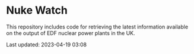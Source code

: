 # Nuke Watch

This repository includes code for retrieving the latest information available on the output of EDF nuclear power plants in the UK.

Last updated: 2023-04-19 03:08